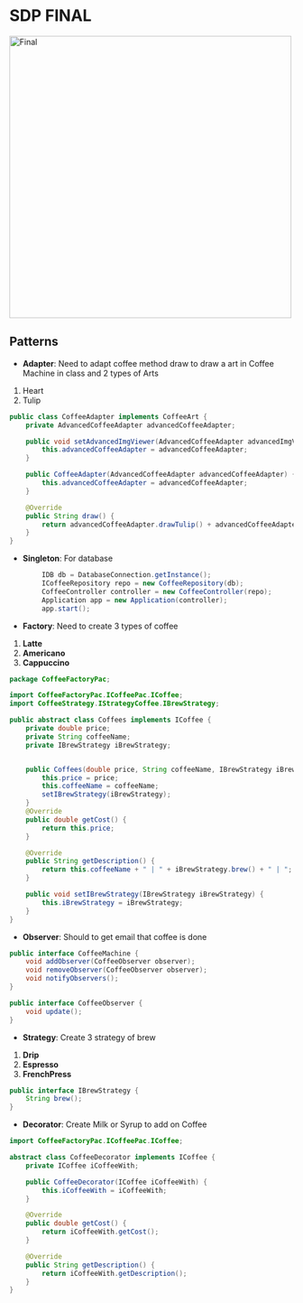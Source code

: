 # SDP FINAL


<img src="./img/pi.png" alt="Final" height="500">

## Patterns

- **Adapter**: Need to adapt coffee method draw to draw a art in Coffee Machine in class and 2 types of Arts
1. Heart
2. Tulip

``` java
public class CoffeeAdapter implements CoffeeArt {
    private AdvancedCoffeeAdapter advancedCoffeeAdapter;

    public void setAdvancedImgViewer(AdvancedCoffeeAdapter advancedImgViewer) {
        this.advancedCoffeeAdapter = advancedCoffeeAdapter;
    }

    public CoffeeAdapter(AdvancedCoffeeAdapter advancedCoffeeAdapter) {
        this.advancedCoffeeAdapter = advancedCoffeeAdapter;
    }

    @Override
    public String draw() {
        return advancedCoffeeAdapter.drawTulip() + advancedCoffeeAdapter.drawHeart();
    }
}
```

- **Singleton**: For database

``` java
        IDB db = DatabaseConnection.getInstance();
        ICoffeeRepository repo = new CoffeeRepository(db);
        CoffeeController controller = new CoffeeController(repo);
        Application app = new Application(controller);
        app.start();
```

- **Factory**: Need to create 3 types of coffee
1. **Latte**
2. **Americano**
3. **Cappuccino**
``` java
package CoffeeFactoryPac;

import CoffeeFactoryPac.ICoffeePac.ICoffee;
import CoffeeStrategy.IStrategyCoffee.IBrewStrategy;

public abstract class Coffees implements ICoffee {
    private double price;
    private String coffeeName;
    private IBrewStrategy iBrewStrategy;


    public Coffees(double price, String coffeeName, IBrewStrategy iBrewStrategy) {
        this.price = price;
        this.coffeeName = coffeeName;
        setIBrewStrategy(iBrewStrategy);
    }
    @Override
    public double getCost() {
        return this.price;
    }

    @Override
    public String getDescription() {
        return this.coffeeName + " | " + iBrewStrategy.brew() + " | ";
    }

    public void setIBrewStrategy(IBrewStrategy iBrewStrategy) {
        this.iBrewStrategy = iBrewStrategy;
    }
}

```

- **Observer**: Should to get email that coffee is done
``` java
public interface CoffeeMachine {
    void addObserver(CoffeeObserver observer);
    void removeObserver(CoffeeObserver observer);
    void notifyObservers();
}
```
``` java
public interface CoffeeObserver {
    void update();
}
```
- **Strategy**: Create 3 strategy of brew
1. **Drip**
2. **Espresso**
3. **FrenchPress**
``` java
public interface IBrewStrategy {
    String brew();
}
```

- **Decorator**: Create Milk or Syrup to add on Coffee
``` java
import CoffeeFactoryPac.ICoffeePac.ICoffee;

abstract class CoffeeDecorator implements ICoffee {
    private ICoffee iCoffeeWith;

    public CoffeeDecorator(ICoffee iCoffeeWith) {
        this.iCoffeeWith = iCoffeeWith;
    }

    @Override
    public double getCost() {
        return iCoffeeWith.getCost();
    }

    @Override
    public String getDescription() {
        return iCoffeeWith.getDescription();
    }
}
```
